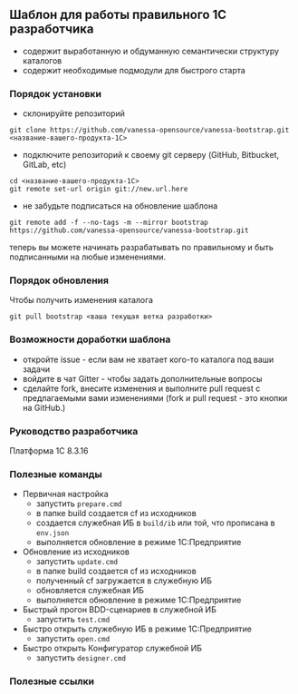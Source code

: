 ## Шаблон для работы правильного 1С разработчика

* содержит выработанную и обдуманную семантически структуру каталогов
* содержит необходимые подмодули для быстрого старта

### Порядок установки

* склонируйте репозиторий

```Shell
git clone https://github.com/vanessa-opensource/vanessa-bootstrap.git <название-вашего-продукта-1С>
```
* подключите репозиторий к своему git серверу (GitHub, Bitbucket, GitLab, etc)

```Shell
cd <название-вашего-продукта-1С>
git remote set-url origin git://new.url.here
```

* не забудьте подписаться на обновление шаблона

```
git remote add -f --no-tags -m --mirror bootstrap https://github.com/vanessa-opensource/vanessa-bootstrap.git
```

теперь вы можете начинать разрабатывать по правильному и быть подписанными на любые изменениями.

### Порядок обновления

Чтобы получить изменения каталога

```Shell
git pull bootstrap <ваша текущая ветка разработки>
```

### Возможности доработки шаблона

* откройте issue - если вам не хватает кого-то каталога под ваши задачи
* войдите в чат Gitter - чтобы задать дополнительные вопросы
* сделайте fork, внесите изменения и выполните pull request с предлагаемыми вами изменениями (fork и pull request - это кнопки на GitHub.)

### Руководство разработчика

Платформа 1С 8.3.16

### Полезные команды

- Первичная настройка
  - запустить `prepare.cmd`
  - в папке build создается cf из исходников
  - создается служебная ИБ в `build/ib` или той, что прописана в `env.json`
  - выполняется обновление в режиме 1С:Предприятие
- Обновление из исходников
  - запустить `update.cmd`
  - в папке build создается cf из исходников
  - полученный cf загружается в служебную ИБ
  - обновляется служебная ИБ
  - выполняется обновление в режиме 1С:Предприятие
- Быстрый прогон BDD-сценариев в служебной ИБ
  - запустить `test.cmd`
- Быстро открыть служебную ИБ в режиме 1С:Предприятие
  - запустить `open.cmd`
- Быстро открыть Конфигуратор служебной ИБ
  - запустить `designer.cmd`

### Полезные ссылки
